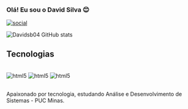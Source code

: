 ### Olá! Eu sou o David Silva 😊

[![social](https://img.shields.io/badge/LinkedIn-0077B5?style=for-the-badge&logo=linkedin&logoColor=white)](www.linkedin.com/in/davidsb04)

![Davidsb04 GitHub stats](https://github-readme-stats.vercel.app/api?username=Davidsb04&show_icons=true&theme=radical)

## Tecnologias

<div style="display: inline_block"><br/>
    <img align="center" alt="html5" src="https://img.shields.io/badge/HTML5-E34F26?style=for-the-badge&logo=html5&logoColor=white">
    <img align="center" alt="html5" src="https://img.shields.io/badge/CSS3-1572B6?style=for-the-badge&logo=css3&logoColor=white">
    <img align="center" alt="html5" src="https://img.shields.io/badge/JavaScript-F7DF1E?style=for-the-badge&logo=javascript&logoColor=black">
</div><br/>

Apaixonado por tecnologia, estudando Análise e Desenvolvimento de Sistemas - PUC Minas. 
